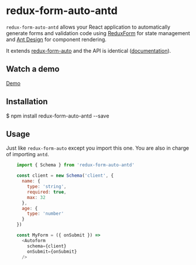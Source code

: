 # redux-form-auto-antd

`redux-form-auto-antd` allows your React application to automatically generate forms and validation code using [ReduxForm](https://github.com/erikras/redux-form/) for state management and [Ant Design](https://ant.design/docs/react/introduce) for component rendering.

It extends [redux-form-auto](https://github.com/dgonz64/redux-form-auto) and the API is identical ([documentation](https://dgonz64.github.io/redux-form-auto/)).

## Watch a demo

[Demo](https://dgonz64.github.io/redux-form-auto-antd/demo/)

## Installation

  $ npm install redux-form-auto-antd --save

## Usage

Just like `redux-form-auto` except you import this one. You are also in charge of importing `antd`.

```javascript
    import { Schema } from 'redux-form-auto-antd'

    const client = new Schema('client', {
      name: {
        type: 'string',
        required: true,
        max: 32
      },
      age: {
        type: 'number'
      }
    })

    const MyForm = ({ onSubmit }) =>
      <Autoform
        schema={client}
        onSubmit={onSubmit}
      />
```
